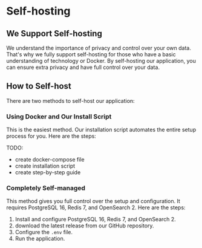 # Self-hosting

## We Support Self-hosting

We understand the importance of privacy and control over your own data. That's why we fully support self-hosting for those who have a basic understanding of technology or Docker. By self-hosting our application, you can ensure extra privacy and have full control over your data.

## How to Self-host

There are two methods to self-host our application:

### Using Docker and Our Install Script

This is the easiest method. Our installation script automates the entire setup process for you. Here are the steps:

TODO: 
- create docker-compose file
- create installation script
- create step-by-step guide

### Completely Self-managed

This method gives you full control over the setup and configuration. It requires PostgreSQL 16, Redis 7, and OpenSearch 2. Here are the steps:

1. Install and configure PostgreSQL 16, Redis 7, and OpenSearch 2.
2. download the latest release from our GitHub repository.
3. Configure the `.env` file.
4. Run the application.
